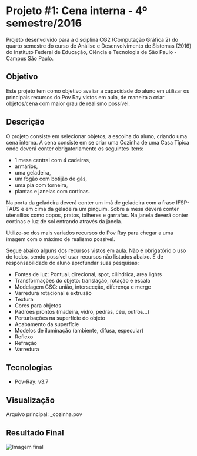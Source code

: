 # Projeto #1: Cena interna - 4º semestre/2016

Projeto desenvolvido para a disciplina CG2 (Computação Gráfica 2) do quarto semestre do curso de Análise e Desenvolvimento de Sistemas (2016) do Instituto Federal de Educação, Ciência e Tecnologia de São Paulo - Campus São Paulo. 


## Objetivo
Este projeto tem como objetivo avaliar a capacidade do aluno em utilizar os principais recursos do Pov Ray vistos em aula, de maneira a criar objetos/cena com maior grau de realismo possível.

## Descrição

O projeto consiste em selecionar objetos, a escolha do aluno, criando uma cena interna. A cena consiste em se criar uma Cozinha de uma Casa Típica onde deverá conter obrigatoriamente os seguintes itens:

- 1 mesa central com 4 cadeiras,
- armários,
- uma geladeira,
- um fogão com botijão de gás,
- uma pia com torneira,
- plantas e janelas com cortinas.

Na porta da geladeira deverá conter um imã de geladeira com a frase IFSP-TADS e em cima da geladeira um pinguim. Sobre a mesa deverá conter utensílios como copos, pratos, talheres e garrafas. Na janela deverá conter cortinas e luz de sol entrando através da janela.

Utilize-se dos mais variados recursos do Pov Ray para chegar a uma imagem com o máximo de realismo possível.

Segue abaixo alguns dos recursos vistos em aula. Não é obrigatório o uso de todos, sendo possível usar recursos não listados abaixo. É de responsabilidade do aluno aprofundar suas pesquisas:
 - Fontes de luz: Pontual, direcional, spot, cilíndrica, area lights
 - Transformações do objeto: translação, rotação e escala
 - Modelagem GSC: união, intersecção, diferença e merge
 - Varredura rotacional e extrusão
 - Textura
 - Cores para objetos
 - Padrões prontos (madeira, vidro, pedras, céu, outros...)
 - Perturbações na superfície do objeto
 - Acabamento da superfície
 - Modelos de iluminação (ambiente, difusa, especular)
 - Reflexo
 - Refração
 - Varredura

## Tecnologias

- Pov-Ray: v3.7

## Visualização
Arquivo principal: _cozinha.pov

## Resultado Final
![Imagem final](https://github.com/himais/Projeto-1-CG2---Cozinha/blob/master/_cozinha.png?raw=true)
